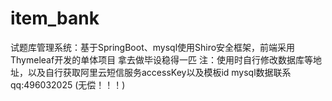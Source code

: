 # item_bank
试题库管理系统：基于SpringBoot、mysql使用Shiro安全框架，前端采用Thymeleaf开发的单体项目
拿去做毕设稳得一匹
注：使用时自行修改数据库等地址，以及自行获取阿里云短信服务accessKey以及模板id
mysql数据联系qq:496032025 (无偿！！！)
